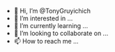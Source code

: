 - 👋 Hi, I’m @TonyGruyichich
- 👀 I’m interested in ...
- 🌱 I’m currently learning ...
- 💞️ I’m looking to collaborate on ...
- 📫 How to reach me ...

<!---
TonyGruyichich/TonyGruyichich is a ✨ special ✨ repository because its `README.md` (this file) appears on your GitHub profile.
You can click the Preview link to take a look at your changes.
--->
